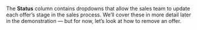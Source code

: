 The **Status** column contains dropdowns that allow the sales team to update each offer’s stage in the sales process. We’ll cover these in more detail later in the demonstration — but for now, let’s look at how to remove an offer.
